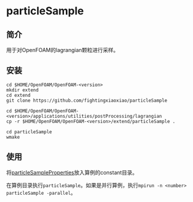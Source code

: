 # particleSample

## 简介

用于对OpenFOAM的lagrangian颗粒进行采样。

## 安装

```shell
cd $HOME/OpenFOAM/OpenFOAM-<version>
mkdir extend
cd extend
git clone https://github.com/fightingxiaoxiao/particleSample

cd $HOME/OpenFOAM/OpenFOAM-<version>/applications/utilities/postProcessing/lagrangian
cp -r $HOME/OpenFOAM/OpenFOAM-<version>/extend/particleSample .

cd particleSample
wmake

```

## 使用

将[particleSampleProperties](particleSampleProperties)放入算例的constant目录。

在算例目录执行`particleSample`。如果是并行算例，执行`mpirun -n <number> particleSample -parallel`。
